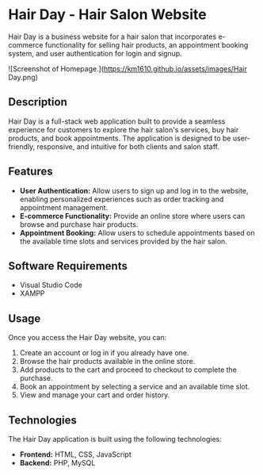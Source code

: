 # Hair Day - Hair Salon Website
Hair Day is a business website for a hair salon that incorporates e-commerce functionality for selling hair products, an appointment booking system, and user authentication for login and signup.

![Screenshot of Homepage.](https://km1610.github.io/assets/images/Hair Day.png)

## Description
Hair Day is a full-stack web application built to provide a seamless experience for customers to explore the hair salon's services, buy hair products, and book appointments. The application is designed to be user-friendly, responsive, and intuitive for both clients and salon staff.

## Features
- **User Authentication:** Allow users to sign up and log in to the website, enabling personalized experiences such as order tracking and appointment management.
- **E-commerce Functionality:** Provide an online store where users can browse and purchase hair products.
- **Appointment Booking:** Allow users to schedule appointments based on the available time slots and services provided by the hair salon.

## Software Requirements
- Visual Studio Code
- XAMPP

## Usage
Once you access the Hair Day website, you can:

1. Create an account or log in if you already have one.
2. Browse the hair products available in the online store.
3. Add products to the cart and proceed to checkout to complete the purchase.
4. Book an appointment by selecting a service and an available time slot.
5. View and manage your cart and order history.

## Technologies
The Hair Day application is built using the following technologies:

- **Frontend:** HTML, CSS, JavaScript
- **Backend:** PHP, MySQL

